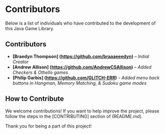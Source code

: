 # Contributors

Below is a list of individuals who have contributed to the development of this Java Game Library.

## Contributors

- **[Braedyn Thompson] (https://github.com/braaaeeedyn)** – *Initial Creator*
- **[Andrew Allison] (https://github.com/AndrewCSAllison)** – *Added Checkers & Othello games*
- **[Philip Garbis] (https://github.com/GLITCH-ERR)** - *Added menu back buttons in Hangman, Memory Matching, & Sudoku game modes*

## How to Contribute

We welcome contributions! If you want to help improve the project, please follow the steps in the [CONTRIBUTING] section of (README.md).

Thank you for being a part of this project!
